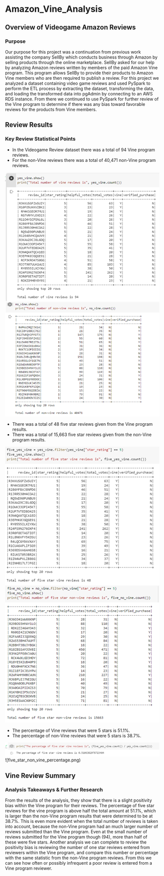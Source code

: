# Amazon_Vine_Analysis

## Overview of Videogame Amazon Reviews

### Purpose
Our purpose for this project was a continuation from previous work assisting the company SellBy which conducts business through Amazon by selling products through the online marketplace. SellBy asked for our help by analyzing Amazon reviews written by members of the paid Amazon Vine program. This program allows SellBy to provide their products to Amazon Vine members who are then required to publish a review. For this project we analyzed a dataset containing video game reviews and used PySpark to perform the ETL process by extracting the dataset, transforming the data, and loading the transformed data into pgAdmin by connecting to an AWS RDS instance. From there we continued to use PySpark for further review of the Vine program to determine if there was any bias toward favorable reviews for the products from Vine members. 

## Review Results 

### Key Review Statistical Points
- In the Videogame Review dataset there was a total of 94 Vine program reviews. 
- For the non-Vine reviews there was a total of 40,471 non-Vine program reviews.

![total_vine_reviews](Resources/total_vine_reviews.png)
![total_non_vine_reviews](Resources/total_non_vine_reviews.png)

- There was a total of 48 five star reviews given from the Vine program results. 
- There was a total of 15,663 five star reviews given from the non-Vine program results.

![five_star_vine_reviews](Resources/five_star_vine_reviews.png)
![five_star_non_vine_reviews](Resources/five_star_non_vine_reviews.png)

- The percentage of Vine reviews that were 5 stars is 51.1%. 
- The percentage of non-Vine reviews that were 5 stars is 38.7%.

![five_star_vine_percentage](Resources/five_star_vine_percentage.png)
![five_star_non_vine_percentage.png)

## Vine Review Summary 

### Analysis Takeaways & Further Research

From the results of the analysis, they show that there is a slight positivity bias within the Vine program for their reviews. The percentage of five star reviews for the vine program is above half the total amount at 51.1%, which is larger than the non-Vine program results that were determined to be at 38.7%. This is even more evident when the total number of reviews is taken into account, because the non-Vine program had an much larger number of reviews submitted than the Vine program. Even at the small number of reviews submitted for the Vine program though (94), more than half of these were five stars. Another analysis we can complete to review the positivity bias is reviewing the number of one star reviews entered from reviewers within the Vine program, and compare this number or percentage with the same statistic from the non-Vine program reviews. From this we can see how often or possibly infrequent a poor review is entered from a Vine program reviewer. 
